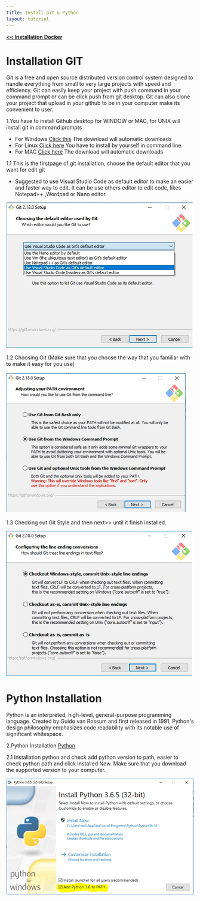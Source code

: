 ```yaml
---
title: Install Git & Python
layout: tutorial
---
```

[**<< Installation Docker**](/installs/dockertoolbox.html)
# Installation GIT 
Git is a free and open source distributed version control system designed to handle everything from small to very large projects with speed and efficiency. Git can easily keep your project with push command in your command prompt or can be click push from git desktop. Git can also clone your project that upload in your github to be in your computer make its convenient to user.

1.You have to install Github desktop for WINDOW or MAC, for UNIX will install git in command prompts
- For Windows   [Click this](https://git-scm.com/download/win) The download will automatic downloads
- For Linux     [Click here](https://git-scm.com/download/linux) You have to install by yourself in command line.
- For MAC       [Click here](https://git-scm.com/download/mac) The download will automatic downloads

1.1 This is the firstpage of git installation, choose the default editor that you want for edit git

- Suggested to use Visual Studio Code as default editor to make an easier and faster way to edit. It can be use others editor to edit code, likes Notepad++ ,Wordpad or Nano editor.

![Firstpage](/assets/git1st.jpg)

1.2 Choosing Git (Make sure that you choose the way that you familiar with to make it easy for you use)

![Git](/assets/git2nd.jpg)

1.3 Checking out Git Style and then next>> until it finish installed.

![GitStyle](/assets/git3rd.jpg)

# Python Installation 
Python is an interpreted, high-level, general-purpose programming language. Created by Guido van Rossum and first released in 1991, Python's design philosophy emphasizes code readability with its notable use of significant whitespace. 

2.Python Installation [Python](https://www.python.org/downloads/windows/)

2.1 Installation python and check add python version to path, easier to check python path and click Installed Now. Make sure that you download the supported version to your computer.

![Python](/assets/python1st.jpg)
